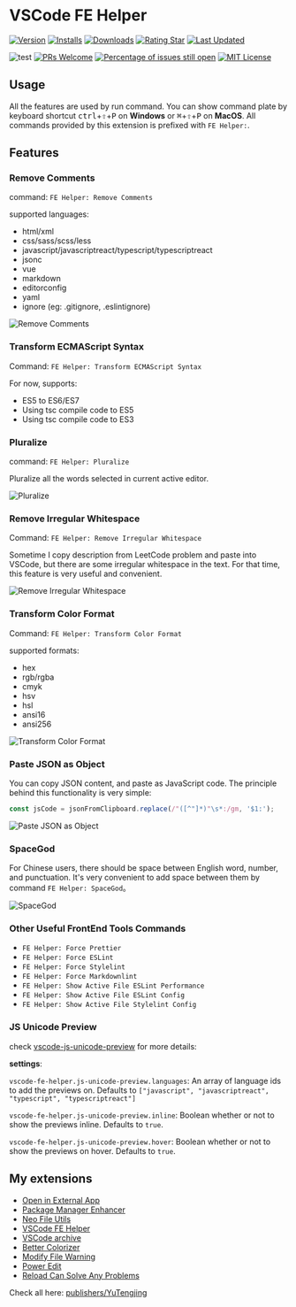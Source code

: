 # VSCode FE Helper

[![Version](https://img.shields.io/visual-studio-marketplace/v/YuTengjing.vscode-fe-helper)](https://marketplace.visualstudio.com/items/YuTengjing.vscode-fe-helper/changelog) [![Installs](https://img.shields.io/visual-studio-marketplace/i/YuTengjing.vscode-fe-helper)](https://marketplace.visualstudio.com/items?itemName=YuTengjing.vscode-fe-helper) [![Downloads](https://img.shields.io/visual-studio-marketplace/d/YuTengjing.vscode-fe-helper)](https://marketplace.visualstudio.com/items?itemName=YuTengjing.vscode-fe-helper) [![Rating Star](https://img.shields.io/visual-studio-marketplace/stars/YuTengjing.vscode-fe-helper)](https://marketplace.visualstudio.com/items?itemName=YuTengjing.vscode-fe-helper&ssr=false#review-details) [![Last Updated](https://img.shields.io/visual-studio-marketplace/last-updated/YuTengjing.vscode-fe-helper)](https://github.com/tjx666/vscode-fe-helper)

![test](https://github.com/tjx666/vscode-fe-helper/actions/workflows/test.yml/badge.svg) [![PRs Welcome](https://img.shields.io/badge/PRs-welcome-brightgreen.svg?style=flat)](http://makeapullrequest.com) [![Percentage of issues still open](https://isitmaintained.com/badge/open/tjx666/vscode-fe-helper.svg)](http://isitmaintained.com/project/tjx666/vscode-fe-helper') [![MIT License](https://img.shields.io/github/license/tjx666/vscode-fe-helper)](https://github.com/tjx666/vscode-fe-helper/blob/master/LICENSE)

## Usage

All the features are used by run command. You can show command plate by keyboard shortcut <kbd>ctrl</kbd>+<kbd>⇧</kbd>+<kbd>P</kbd> on **Windows** or <kbd>⌘</kbd>+<kbd>⇧</kbd>+<kbd>P</kbd> on **MacOS**. All commands provided by this extension is prefixed with `FE Helper:`.

## Features

### Remove Comments

command: `FE Helper: Remove Comments`

supported languages:

- html/xml
- css/sass/scss/less
- javascript/javascriptreact/typescript/typescriptreact
- jsonc
- vue
- markdown
- editorconfig
- yaml
- ignore (eg: .gitignore, .eslintignore)

![Remove Comments](https://github.com/tjx666/vscode-fe-helper/raw/master/images/remove_comments.gif?raw=true)

### Transform ECMAScript Syntax

Command: `FE Helper: Transform ECMAScript Syntax`

For now, supports:

- ES5 to ES6/ES7
- Using tsc compile code to ES5
- Using tsc compile code to ES3

### Pluralize

command: `FE Helper: Pluralize`

Pluralize all the words selected in current active editor.

![Pluralize](https://github.com/tjx666/vscode-fe-helper/raw/master/images/pluralize.gif?raw=true)

### Remove Irregular Whitespace

Command: `FE Helper: Remove Irregular Whitespace`

Sometime I copy description from LeetCode problem and paste into VSCode, but there are some irregular whitespace in the text. For that time, this feature is very useful and convenient.

![Remove Irregular Whitespace](https://github.com/tjx666/vscode-fe-helper/raw/master/images/remove_irregular_whitespace.gif?raw=true)

### Transform Color Format

Command: `FE Helper: Transform Color Format`

supported formats:

- hex
- rgb/rgba
- cmyk
- hsv
- hsl
- ansi16
- ansi256

![Transform Color Format](https://github.com/tjx666/vscode-fe-helper/raw/master/images/transform_color_format.gif?raw=true)

### Paste JSON as Object

You can copy JSON content, and paste as JavaScript code. The principle behind this functionality is very simple:

```javascript
const jsCode = jsonFromClipboard.replace(/"([^"]*)"\s*:/gm, '$1:');
```

![Paste JSON as Object](https://github.com/tjx666/vscode-fe-helper/raw/master/images/jsonToCode.gif?raw=true)

### SpaceGod

For Chinese users, there should be space between English word, number, and punctuation. It's very convenient to add space between them by command `FE Helper: SpaceGod`。

![SpaceGod](https://github.com/tjx666/vscode-fe-helper/raw/master/images/space_god.gif?raw=true)

### Other Useful FrontEnd Tools Commands

- `FE Helper: Force Prettier`
- `FE Helper: Force ESLint`
- `FE Helper: Force Stylelint`
- `FE Helper: Force Markdownlint`
- `FE Helper: Show Active File ESLint Performance`
- `FE Helper: Show Active File ESLint Config`
- `FE Helper: Show Active File Stylelint Config`

### JS Unicode Preview

check [vscode-js-unicode-preview](https://github.com/kufii/vscode-js-unicode-preview) for more details:

**settings**:

`vscode-fe-helper.js-unicode-preview.languages`: An array of language ids to add the previews on. Defaults to `["javascript", "javascriptreact", "typescript", "typescriptreact"]`

`vscode-fe-helper.js-unicode-preview.inline`: Boolean whether or not to show the previews inline. Defaults to `true`.

`vscode-fe-helper.js-unicode-preview.hover`: Boolean whether or not to show the previews on hover. Defaults to `true`.

## My extensions

- [Open in External App](https://github.com/tjx666/open-in-external-app)
- [Package Manager Enhancer](https://github.com/tjx666/package-manager-enhancer)
- [Neo File Utils](https://github.com/tjx666/vscode-neo-file-utils)
- [VSCode FE Helper](https://github.com/tjx666/vscode-fe-helper)
- [VSCode archive](https://github.com/tjx666/vscode-archive)
- [Better Colorizer](https://github.com/tjx666/better-colorizer/tree/main)
- [Modify File Warning](https://github.com/tjx666/modify-file-warning)
- [Power Edit](https://github.com/tjx666/power-edit)
- [Reload Can Solve Any Problems](https://github.com/tjx666/reload-can-solve-any-problems)

Check all here: [publishers/YuTengjing](https://marketplace.visualstudio.com/publishers/YuTengjing)
